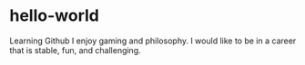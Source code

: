 # hello-world
Learning Github
I enjoy gaming and philosophy. I would like to be in a career that is stable, fun, and challenging.
